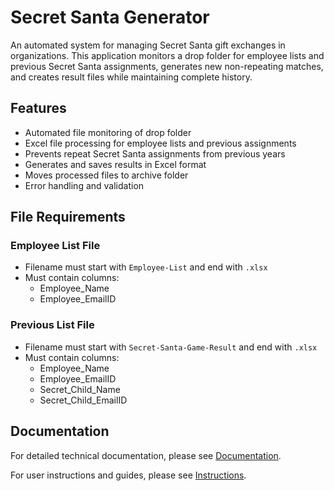 # Secret Santa Generator

An automated system for managing Secret Santa gift exchanges in organizations. This application monitors a drop folder for employee lists and previous Secret Santa assignments, generates new non-repeating matches, and creates result files while maintaining complete history.

## Features

- Automated file monitoring of drop folder
- Excel file processing for employee lists and previous assignments
- Prevents repeat Secret Santa assignments from previous years
- Generates and saves results in Excel format
- Moves processed files to archive folder
- Error handling and validation

## File Requirements

### Employee List File

- Filename must start with `Employee-List` and end with `.xlsx`
- Must contain columns:
  - Employee_Name
  - Employee_EmailID

### Previous List File

- Filename must start with `Secret-Santa-Game-Result` and end with `.xlsx`
- Must contain columns:
  - Employee_Name
  - Employee_EmailID
  - Secret_Child_Name
  - Secret_Child_EmailID

## Documentation

For detailed technical documentation, please see [Documentation](docs/documentation/README.md).

For user instructions and guides, please see [Instructions](docs/instructions/README.md).
